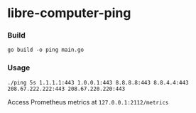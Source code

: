 # libre-computer-ping

### Build
```
go build -o ping main.go
```

### Usage
```
./ping 5s 1.1.1.1:443 1.0.0.1:443 8.8.8.8:443 8.8.4.4:443 208.67.222.222:443 208.67.220.220:443
```

Access Prometheus metrics at `127.0.0.1:2112/metrics`
